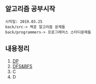 ## 알고리즘 공부시작

	시작일: 2019.03.25
	back/src-> 백준 알고리즘 문제들
	back/programmers-> 프로그래머스 스터디문제들

## 내용정리
  1. [DP](https://google.com, "설명") 
  2. [DFS&BFS](https://google.com, "설명") 
  3. C
  4. D

